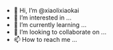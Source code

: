 - 👋 Hi, I’m @xiaolixiaokai
- 👀 I’m interested in ...
- 🌱 I’m currently learning ...
- 💞️ I’m looking to collaborate on ...
- 📫 How to reach me ...

<!---
xiaolixiaokai/xiaolixiaokai is a ✨ special ✨ repository because its `README.md` (this file) appears on your GitHub profile.
You can click the Preview link to take a look at your changes.
--->
